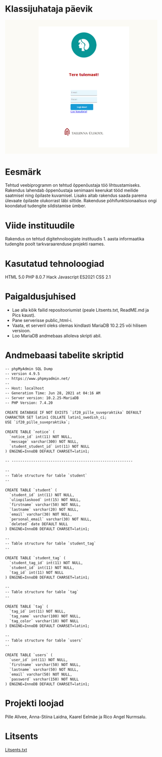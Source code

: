 # Klassijuhataja päevik

![alt text](https://github.com/RicoNurmsalu/Suvepraktika/blob/main/Pics/Login.PNG)






# Eesmärk
Tehtud veebiprogramm on tehtud õppenõustaja töö lihtsustamiseks. Rakendus lahendab õppenõustaja senimaani keerukat tööd meilide saatmisel ning õpilaste kuvamisel. Lisaks aitab rakendus saada parema ülevaate õpilaste olukorrast läbi siltide. Rakenduse põhifunktsionaalsus ongi koondatud tudengite sildistamise ümber.

# Viide instituudile
Rakendus on tehtud digitehnoloogiate instituudis 1. aasta informaatika tudengite poolt tarkvaraarenduse projekti raames.

# Kasutatud tehnoloogiad
HTML 5.0
PHP 8.0.7
Hack 
Javascript ES2021
CSS 2.1

# Paigaldusjuhised
* Lae alla kõik failid repositooriumist (peale Litsents.txt, ReadME.md ja Pics kaust).
* Pane serverisse public_html-i.
* Vaata, et serveril oleks olemas kindlasti MariaDB 10.2.25 või hilisem versioon.
* Loo MariaDB andmebaas alloleva skripti abil.

# Andmebaasi tabelite skriptid
```
-- phpMyAdmin SQL Dump
-- version 4.9.5
-- https://www.phpmyadmin.net/
--
-- Host: localhost
-- Generation Time: Jun 28, 2021 at 04:16 AM
-- Server version: 10.2.25-MariaDB
-- PHP Version: 7.4.20

CREATE DATABASE IF NOT EXISTS `if20_pille_suvepraktika` DEFAULT CHARACTER SET latin1 COLLATE latin1_swedish_ci;
USE `if20_pille_suvepraktika`;

CREATE TABLE `notice` (
  `notice_id` int(11) NOT NULL,
  `message` varchar(300) NOT NULL,
  `student_student_id` int(11) NOT NULL
) ENGINE=InnoDB DEFAULT CHARSET=latin1;

-- --------------------------------------------------------

--
-- Table structure for table `student`
--

CREATE TABLE `student` (
  `student_id` int(11) NOT NULL,
  `uliopilaskood` int(15) NOT NULL,
  `firstname` varchar(50) NOT NULL,
  `lastname` varchar(20) NOT NULL,
  `email` varchar(30) NOT NULL,
  `personal_email` varchar(30) NOT NULL,
  `deleted` date DEFAULT NULL
) ENGINE=InnoDB DEFAULT CHARSET=latin1;

--
-- Table structure for table `student_tag`
--

CREATE TABLE `student_tag` (
  `student_tag_id` int(11) NOT NULL,
  `student_id` int(11) NOT NULL,
  `tag_id` int(11) NOT NULL
) ENGINE=InnoDB DEFAULT CHARSET=latin1;

--
-- Table structure for table `tag`
--

CREATE TABLE `tag` (
  `tag_id` int(11) NOT NULL,
  `tag_name` varchar(100) NOT NULL,
  `tag_color` varchar(10) NOT NULL
) ENGINE=InnoDB DEFAULT CHARSET=latin1;

--
-- Table structure for table `users`
--

CREATE TABLE `users` (
  `user_id` int(11) NOT NULL,
  `firstname` varchar(50) NOT NULL,
  `lastname` varchar(50) NOT NULL,
  `email` varchar(50) NOT NULL,
  `password` varchar(150) NOT NULL
) ENGINE=InnoDB DEFAULT CHARSET=latin1;
```

# Projekti loojad

Pille Allvee, Anna-Stiina Laidna, Kaarel Eelmäe ja Rico Angel Nurmsalu.

# Litsents
[Litsents.txt](https://github.com/RicoNurmsalu/Suvepraktika/files/6671933/Litsents.txt)
